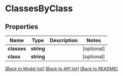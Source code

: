 # ClassesByClass

## Properties
Name | Type | Description | Notes
------------ | ------------- | ------------- | -------------
**classes** | **string** |  | [optional] 
**class** | **string** |  | [optional] 

[[Back to Model list]](../README.md#documentation-for-models) [[Back to API list]](../README.md#documentation-for-api-endpoints) [[Back to README]](../README.md)


